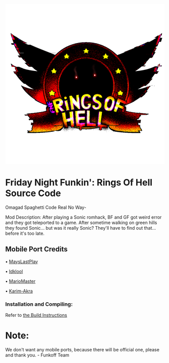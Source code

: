 ![](https://github.com/Funkoff-Team/FNF-Rings-Of-Hell-Source-Code/blob/main/assets/shared/images/menus/EYX/titlemenu/verylogo.png)

# Friday Night Funkin': Rings Of Hell Source Code

Omagad Spaghetti Code Real No Way-

Mod Description:
After playing a Sonic romhack, BF and GF got weird error and they got teleported to a game. After sometime walking on green hills they found Sonic... but was it really Sonic? They'll have to find out that... before it's too late.

## Mobile Port Credits

• [MaysLastPlay](https://youtube.com/@MaysLastPlay)

• [Idklool](https://youtube.com/@Idklool121)

• [MarioMaster](https://youtube.com/@MarioMaster39)

• [Karim-Akra](https://youtube.com/@Karim-Akra)

### Installation and Compiling:

Refer to [the Build Instructions](https://github.com/ShadowMario/FNF-PsychEngine/blob/main/BUILDING.md)

# Note:

 We don't want any mobile ports, because there will be official one, please and thank you. -  Funkoff Team
